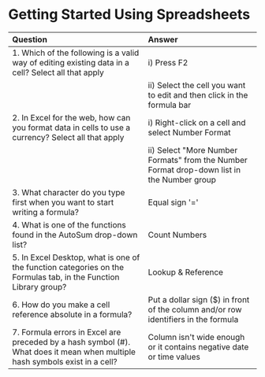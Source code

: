 # Getting Started Using Spreadsheets

| Question | Answer |
| :--- | :--- |
| 1. Which of the following is a valid way of editing existing data in a cell? Select all that apply | i) Press F2  |
|  | ii) Select the cell you want to edit and then click in the formula bar  |
| 2. In Excel for the web, how can you format data in cells to use a currency? Select all that apply | i) Right-click on a cell and select Number Format  |
|  | ii) Select "More Number Formats" from the Number Format drop-down list in the Number group |
| 3. What character do you type first when you want to start writing a formula? | Equal sign '=' |
| 4. What is one of the functions found in the AutoSum drop-down list? | Count Numbers |
| 5. In Excel Desktop, what is one of the function categories on the Formulas tab, in the Function Library group? | Lookup & Reference |
| 6. How do you make a cell reference absolute in a formula? | Put a dollar sign ($) in front of the column and/or row identifiers in the formula |
| 7. Formula errors in Excel are preceded by a hash symbol (#). What does it mean when multiple hash symbols exist in a cell? | Column isn't wide enough or it contains negative date or time values  |
